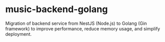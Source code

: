 # music-backend-golang
Migration of backend service from NestJS (Node.js) to Golang (Gin framework)   to improve performance, reduce memory usage, and simplify deployment.
